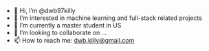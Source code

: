 - 👋 Hi, I’m @dwb97killy
- 👀 I’m interested in  machine learning and full-stack related projects
- 🌱 I’m currently a master student in US
- 💞️ I’m looking to collaborate on ...
- 📫 How to reach me: dwb.killy@gmail.com

<!---
dwb97killy/dwb97killy is a ✨ special ✨ repository because its `README.md` (this file) appears on your GitHub profile.
You can click the Preview link to take a look at your changes.
--->
